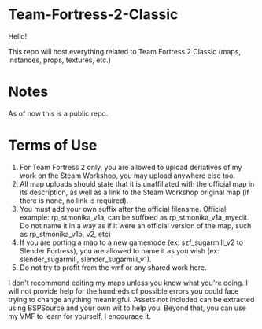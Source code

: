 # Team-Fortress-2-Classic
Hello!

This repo will host everything related to Team Fortress 2 Classic (maps, instances, props, textures, etc.)

# Notes
As of now this is a public repo.

# Terms of Use
1) For Team Fortress 2 only, you are allowed to upload deriatives of my work on the Steam Workshop, you may upload anywhere else too.
2) All map uploads should state that it is unaffiliated with the official map in its description, as well as a link to the Steam Workshop original map (if there is none, no link is required).
3) You must add your own suffix after the official filename. Official example: rp_stmonika_v1a, can be suffixed as rp_stmonika_v1a_myedit. Do not name it in a way as if it were an official version of the map, such as rp_stmonika_v1b, v2, etc)
4) If you are porting a map to a new gamemode (ex: szf_sugarmill_v2 to Slender Fortress), you are allowed to name it as you wish (ex: slender_sugarmill, slender_sugarmill_v1).
5) Do not try to profit from the vmf or any shared work here.

I don't recommend editing my maps unless you know what you're doing.
I will not provide help for the hundreds of possible errors you could face trying to change anything meaningful.
Assets not included can be extracted using BSPSource and your own wit to help you.
Beyond that, you can use my VMF to learn for yourself, I encourage it.
